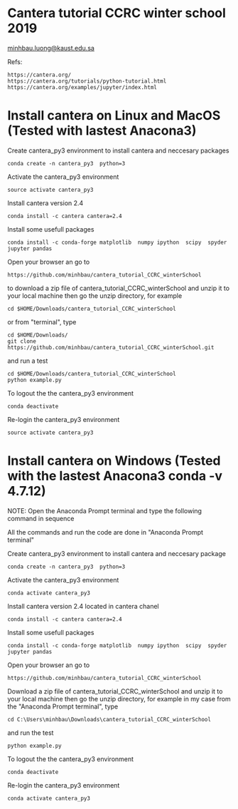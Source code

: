 
# Cantera tutorial CCRC winter school 2019

minhbau.luong@kaust.edu.sa

Refs:
```
https://cantera.org/
https://cantera.org/tutorials/python-tutorial.html
https://cantera.org/examples/jupyter/index.html
```


# Install cantera on Linux and MacOS (Tested with lastest Anacona3)

Create cantera_py3 environment to install cantera and neccesary packages
```
conda create -n cantera_py3  python=3
```

Activate the cantera_py3 environment
```
source activate cantera_py3
```
Install cantera version 2.4 

```
conda install -c cantera cantera=2.4
```

Install some usefull packages
```
conda install -c conda-forge matplotlib  numpy ipython  scipy  spyder jupyter pandas
```



Open your browser an go to
```
https://github.com/minhbau/cantera_tutorial_CCRC_winterSchool
```
to download a zip file of cantera_tutorial_CCRC_winterSchool and unzip it to your local machine
then go the unzip directory, for example 

```
cd $HOME/Downloads/cantera_tutorial_CCRC_winterSchool

```
or from "terminal", type

```
cd $HOME/Downloads/
git clone https://github.com/minhbau/cantera_tutorial_CCRC_winterSchool.git

```

and run a test
```
cd $HOME/Downloads/cantera_tutorial_CCRC_winterSchool
python example.py
```

To logout the the cantera_py3 environment
``` 
conda deactivate
```
Re-login the cantera_py3 environment
```
source activate cantera_py3
```


# Install cantera on Windows (Tested with the lastest Anacona3 conda -v 4.7.12)


NOTE: Open the Anaconda Prompt terminal and type the following command in sequence

All the commands and run the code are done in "Anaconda Prompt terminal" 

Create cantera_py3 environment to install cantera and neccesary package
```
conda create -n cantera_py3  python=3
```
Activate the cantera_py3 environment
```
conda activate cantera_py3
```

Install cantera version 2.4 located in cantera chanel
```
conda install -c cantera cantera=2.4
```

Install some usefull packages
```
conda install -c conda-forge matplotlib  numpy ipython  scipy  spyder jupyter pandas
```

Open your browser an go to

```
https://github.com/minhbau/cantera_tutorial_CCRC_winterSchool
```

Download a zip file of cantera_tutorial_CCRC_winterSchool and unzip it to your local machine
then go the unzip directory, for example in my case
from the "Anaconda Prompt terminal", type
```
cd C:\Users\minhbau\Downloads\cantera_tutorial_CCRC_winterSchool
```
and run the test
```
python example.py
```
To logout the the cantera_py3 environment
```
conda deactivate
```
Re-login the cantera_py3 environment
```
conda activate cantera_py3
```
